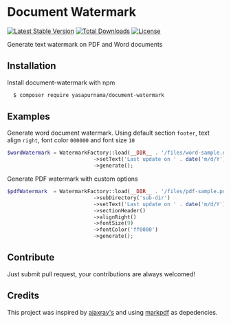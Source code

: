 
# Document Watermark

[![Latest Stable Version](http://poser.pugx.org/yasapurnama/document-watermark/v)](https://packagist.org/packages/yasapurnama/document-watermark)
[![Total Downloads](http://poser.pugx.org/yasapurnama/document-watermark/downloads)](https://packagist.org/packages/yasapurnama/document-watermark)
[![License](http://poser.pugx.org/yasapurnama/document-watermark/license)](https://packagist.org/packages/yasapurnama/document-watermark)


Generate text watermark on PDF and Word documents


## Installation

Install document-watermark with npm

```bash
  $ composer require yasapurnama/document-watermark
```

## Examples
Generate word document watermark. Using default section `footer`, text align `right`, font color `000000` and font size `10` 
```php
$wordWatermark = WatermarkFactory::load(__DIR__ . '/files/word-sample.docx')
                            ->setText('Last update on ' . date('m/d/Y'))
                            ->generate();
```

Generate PDF watermark with custom options
```php
$pdfWatermark  = WatermarkFactory::load(__DIR__ . '/files/pdf-sample.pdf')
                            ->subDirectory('sub-dir')
                            ->setText('Last update on ' . date('m/d/Y'))
                            ->sectionHeader()
                            ->alignRight()
                            ->fontSize(9)
                            ->fontColor('ff0000')
                            ->generate();
```

## Contribute
Just submit pull request, your contributions are always welcomed!
## Credits
This project was inspired by [ajaxray's](https://github.com/ajaxray) and using [markpdf](https://github.com/ajaxray/markpdf) as depedencies.